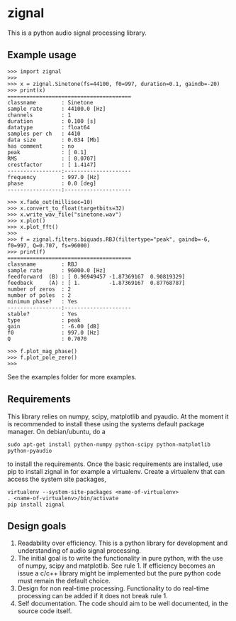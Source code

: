 # zignal

This is a python audio signal processing library.


## Example usage

    >>> import zignal
    >>> 
    >>> x = zignal.Sinetone(fs=44100, f0=997, duration=0.1, gaindb=-20)
    >>> print(x)
    =======================================
    classname        : Sinetone
    sample rate      : 44100.0 [Hz]
    channels         : 1
    duration         : 0.100 [s]
    datatype         : float64
    samples per ch   : 4410
    data size        : 0.034 [Mb]
    has comment      : no
    peak             : [ 0.1]
    RMS              : [ 0.0707]
    crestfactor      : [ 1.4147]
    -----------------:---------------------
    frequency        : 997.0 [Hz]
    phase            : 0.0 [deg]
    -----------------:---------------------
    
    >>> x.fade_out(millisec=10)
    >>> x.convert_to_float(targetbits=32)
    >>> x.write_wav_file("sinetone.wav")
    >>> x.plot()
    >>> x.plot_fft()
    >>> 
    >>> f = zignal.filters.biquads.RBJ(filtertype="peak", gaindb=-6, f0=997, Q=0.707, fs=96000)
    >>> print(f)
    =======================================
    classname        : RBJ
    sample rate      : 96000.0 [Hz]
    feedforward  (B) : [ 0.96949457 -1.87369167  0.90819329]
    feedback     (A) : [ 1.         -1.87369167  0.87768787]
    number of zeros  : 2
    number of poles  : 2
    minimum phase?   : Yes
    -----------------:---------------------
    stable?          : Yes
    type             : peak
    gain             : -6.00 [dB]
    f0               : 997.0 [Hz]
    Q                : 0.7070
    
    >>> f.plot_mag_phase()
    >>> f.plot_pole_zero()
    >>> 

See the examples folder for more examples.

## Requirements

This library relies on numpy, scipy, matplotlib and pyaudio. At the moment it is recommended to install these using the systems default package manager. On debian/ubuntu, do a

    sudo apt-get install python-numpy python-scipy python-matplotlib python-pyaudio

to install the requirements. Once the basic requirements are installed, use pip to install zignal in for example a virtualenv. Create a virtualenv that can access the system site packages,

    virtualenv --system-site-packages <name-of-virtualenv>
    . <name-of-virtualenv>/bin/activate
    pip install zignal

## Design goals

1.  Readability over efficiency. This is a python library for development and understanding of audio signal processing.
2.  The initial goal is to write the functionality in pure python, with the use of numpy, scipy and matplotlib. See rule 1. If efficiency becomes an issue a c/c++ library might be implemented but the pure python code must remain the default choice.
3.  Design for non real-time processing. Functionality to do real-time processing can be added if it does not break rule 1.
4.  Self documentation. The code should aim to be well documented, in the source code itself.
